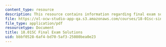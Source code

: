 ```yaml
---
content_type: resource
description: This resource contains information regarding final exam solutions.
file: https://ol-ocw-studio-app-qa.s3.amazonaws.com/courses/18-01sc-single-variable-calculus-fall-2010/bbbf05286af4bd705af325080bea0e23_MIT18_01SCF10_finalsol.pdf
file_type: application/pdf
resourcetype: Document
title: 18.01SC Final Exam Solutions
uid: bbbf0528-6af4-bd70-5af3-25080bea0e23
---
```

